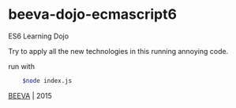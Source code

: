 # beeva-dojo-ecmascript6
ES6 Learning Dojo

Try to apply all the new technologies in this running annoying code.

run with

````bash
    $node index.js
````

[BEEVA](https://wwww.beeva.com) | 2015

